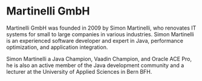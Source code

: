 # Martinelli GmbH

Martinelli GmbH was founded in 2009 by Simon Martinelli, who renovates IT systems for small to large companies in various industries. Simon Martinelli is an experienced software developer and expert in Java, performance optimization, and application integration.

Simon Martinelli a Java Champion, Vaadin Champion, and Oracle ACE Pro, he is also an active member of the Java development community and a lecturer at the University of Applied Sciences in Bern BFH.
